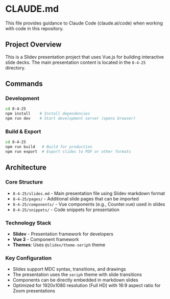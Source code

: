 # CLAUDE.md

This file provides guidance to Claude Code (claude.ai/code) when working with code in this repository.

## Project Overview
This is a Slidev presentation project that uses Vue.js for building interactive slide decks. The main presentation content is located in the `8-4-25` directory.

## Commands

### Development
```bash
cd 8-4-25
npm install    # Install dependencies
npm run dev    # Start development server (opens browser)
```

### Build & Export
```bash
cd 8-4-25
npm run build   # Build for production
npm run export  # Export slides to PDF or other formats
```

## Architecture

### Core Structure
- `8-4-25/slides.md` - Main presentation file using Slidev markdown format
- `8-4-25/pages/` - Additional slide pages that can be imported
- `8-4-25/components/` - Vue components (e.g., Counter.vue) used in slides
- `8-4-25/snippets/` - Code snippets for presentation

### Technology Stack
- **Slidev** - Presentation framework for developers
- **Vue 3** - Component framework
- **Themes**: Uses `@slidev/theme-seriph` theme

### Key Configuration
- Slides support MDC syntax, transitions, and drawings
- The presentation uses the `seriph` theme with slide transitions
- Components can be directly embedded in markdown slides
- Optimized for 1920x1080 resolution (Full HD) with 16:9 aspect ratio for Zoom presentations